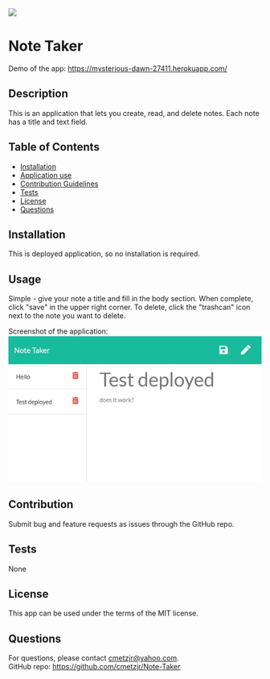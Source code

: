 <img src="https://img.shields.io/badge/license-MIT-brightgreen">

# Note Taker
Demo of the app: https://mysterious-dawn-27411.herokuapp.com/

## Description
This is an application that lets you create, read, and delete notes. Each note has a title and text field.

## Table of Contents
* [Installation](#Installation)
* [Application use](#Usage)
* [Contribution Guidelines](#Contribution)
* [Tests](#Tests)
* [License](#License)
* [Questions](#Questions)

## Installation
This is deployed application, so no installation is required.

## Usage
Simple - give your note a title and fill in the body section. When complete, click "save" in the upper right corner. To delete, click the "trashcan" icon next to the note you want to delete. 

Screenshot of the application:<br>
<img src="./readme-screenshots/screenshot.jpg" width="550px">

## Contribution
Submit bug and feature requests as issues through the GitHub repo.

## Tests
None

## License
This app can be used under the terms of the MIT license.

## Questions
For questions, please contact <cmetzjr@yahoo.com>.<br>
GitHub repo: https://github.com/cmetzjr/Note-Taker
